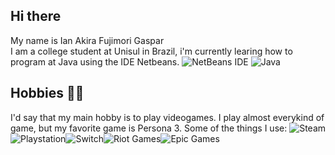 ## Hi there 

My name is Ian Akira Fujimori Gaspar  
I am a college student at Unisul in Brazil, i'm currently learing how to program at Java using the IDE Netbeans. ![NetBeans IDE](https://img.shields.io/badge/NetBeansIDE-1B6AC6.svg?style=for-the-badge&logo=apache-netbeans-ide&logoColor=white) ![Java](https://img.shields.io/badge/java-%23ED8B00.svg?style=for-the-badge&logo=openjdk&logoColor=white)

## Hobbies 🐱‍👤

I'd say that my main hobby is to play videogames. I play almost everykind of game, but my favorite game is Persona 3.
Some of the things I use:
![Steam](https://img.shields.io/badge/steam-%23000000.svg?style=for-the-badge&logo=steam&logoColor=white)	![Playstation](https://img.shields.io/badge/Playstation-003791?style=for-the-badge&logo=playstation&logoColor=white)![Switch](https://img.shields.io/badge/Switch-E60012?style=for-the-badge&logo=nintendo-switch&logoColor=white)![Riot Games](https://img.shields.io/badge/riotgames-D32936.svg?style=for-the-badge&logo=riotgames&logoColor=white)![Epic Games](https://img.shields.io/badge/epicgames-%23313131.svg?style=for-the-badge&logo=epicgames&logoColor=white)






